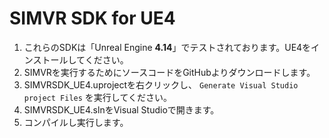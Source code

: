 SIMVR SDK for UE4
=================
1. これらのSDKは「Unreal Engine __4.14__」でテストされております。UE4をインストールしてください。
2. SIMVRを実行するためにソースコードをGitHubよりダウンロードします。
3. SIMVRSDK_UE4.uprojectを右クリックし、 `Generate Visual Studio project Files` を実行してください。
4. SIMVRSDK_UE4.slnをVisual Studioで開きます。
5. コンパイルし実行します。
